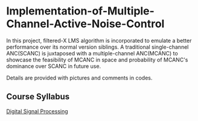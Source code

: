 # Implementation-of-Multiple-Channel-Active-Noise-Control
In this project, filtered-X LMS algorithm is incorporated to emulate a better performance over its normal version siblings. A traditional single-channel ANC(SCANC) is juxtaposed with a multiple-channel ANC(MCANC) to showcase the feasibility of MCANC in space and probability of MCANC's dominance over SCANC in future use.

Details are provided with pictures and comments in codes.

## Course Syllabus
[Digital Signal Processing](http://class-qry.acad.ncku.edu.tw/syllabus/online_display.php?syear=0109&sem=1&co_no=P152800&class_code=)

